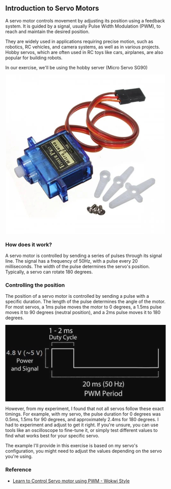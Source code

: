 ## Introduction to Servo Motors

A servo motor controls movement by adjusting its position using a feedback system. It is guided by a signal, usually Pulse Width Modulation (PWM), to reach and maintain the desired position.

They are widely used in applications requiring precise motion, such as robotics, RC vehicles, and camera systems, as well as in various projects.  Hobby servos, which are often used in RC toys like cars, airplanes, are also popular for building robots.

In our exercise, we'll be using the hobby server (Micro Servo SG90)

<img style="display: block; margin: auto;" alt="pico2" src="./images/sg90-servo-motor.jpg"/>

### How does it work?

A servo motor is controlled by sending a series of pulses through its signal line. The signal has a frequency of 50Hz, with a pulse every 20 milliseconds. The width of the pulse determines the servo's position. Typically, a servo can rotate 180 degrees.


### Controlling the position
The position of a servo motor is controlled by sending a pulse with a specific duration. The length of the pulse determines the angle of the motor. For most servos, a 1ms pulse moves the motor to 0 degrees, a 1.5ms pulse moves it to 90 degrees (neutral position), and a 2ms pulse moves it to 180 degrees.

<img style="display: block; margin: auto;" alt="pico2" src="./images/servo-pwm.png"/>

However, from my experiment, I found that not all servos follow these exact timings. For example, with my servo, the pulse duration for 0 degrees was 0.5ms, 1.5ms for 90 degrees, and approximately 2.4ms for 180 degrees. I had to experiment and adjust to get it right. If you're unsure, you can use tools like an oscilloscope to fine-tune it, or simply test different values to find what works best for your specific servo. 

The example I'll provide in this exercise is based on my servo's configuration, you might need to adjust the values depending on the servo you're using.

### Reference
-  [Learn to Control Servo motor using PWM - Wokwi Style](https://blog.wokwi.com/learn-servo-motor-using-wokwi-logic-analyzer/)
 